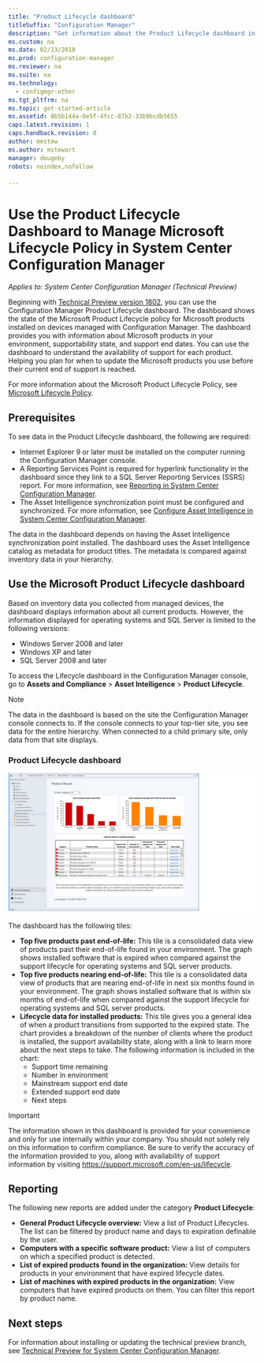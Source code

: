 ```yaml
---
title: "Product Lifecycle dashboard"
titleSuffix: "Configuration Manager"
description: "Get information about the Product Lifecycle dashboard in System Center Configuration Manager."
ms.custom: na
ms.date: 02/13/2018
ms.prod: configuration-manager
ms.reviewer: na
ms.suite: na
ms.technology:
  - configmgr-other
ms.tgt_pltfrm: na
ms.topic: get-started-article
ms.assetid: 8b5b144a-0e5f-4fcc-87b2-33b9bcdb5655
caps.latest.revision: 1
caps.handback.revision: 0
author: mestew
ms.author: mstewart
manager: dougeby
robots: noindex,nofollow

---
```

# Use the Product Lifecycle Dashboard to Manage Microsoft Lifecycle Policy in System Center Configuration Manager

*Applies to: System Center Configuration Manager (Technical Preview)*

Beginning with [Technical Preview version 1802](/sccm/core/get-started/capabilities-in-technical-preview-1802), you can use the Configuration Manager Product Lifecycle dashboard. The dashboard shows the state of the Microsoft Product Lifecycle policy for Microsoft products installed on devices managed with Configuration Manager. The dashboard provides you with information about Microsoft products in your environment, supportability state, and support end dates. 
 You can use the dashboard to understand the availability of support for each product. Helping you plan for when to update the Microsoft products you use before their current end of support is reached.  

For more information about the Microsoft Product Lifecycle Policy, see [Microsoft Lifecycle Policy](https://support.microsoft.com/en-us/lifecycle).

## Prerequisites 

 To see data in the Product Lifecycle dashboard, the following are required: 
- Internet Explorer 9 or later must be installed on the computer running the Configuration Manager console. 
- A Reporting Services Point is required for hyperlink functionality in the dashboard since they link to a SQL Server Reporting Services (SSRS) report. For more information, see [Reporting in System Center Configuration Manager](/sccm/core/servers/manage/reporting). 
- The Asset Intelligence synchronization point must be configured and synchronized. For more information, see [Configure Asset Intelligence in System Center Configuration Manager](/sccm/core/clients/manage/asset-intelligence/configuring-asset-intelligence).

The data in the dashboard depends on having the Asset Intelligence synchronization point installed. The dashboard uses the Asset Intelligence catalog as metadata for product titles. The metadata is compared against inventory data in your hierarchy. 

## Use the Microsoft Product Lifecycle dashboard

Based on inventory data you collected from managed devices, the dashboard displays information about all current products. However, the information displayed for operating systems and SQL Server is limited to the following versions:

- Windows Server 2008 and later
- Windows XP and later
- SQL Server 2008 and later

To access the Lifecycle dashboard in the Configuration Manager console, go to **Assets and Compliance** > **Asset Intelligence** > **Product Lifecycle**.

>[!NOTE]
>The data in the dashboard is based on the site the Configuration Manager console connects to. If the console connects to your top-tier site, you see data for the entire hierarchy. When connected to a child primary site, only data from that site displays.

### Product Lifecycle dashboard

![Product Lifecycle dashboard](/sccm/core/clients/manage/asset-intelligence/media/product-lifecycle-dashboard.png)

The dashboard has the following tiles: 
- **Top five products past end-of-life:** This tile is a consolidated data view of products past their end-of-life found in your environment. The graph shows installed software that is expired when compared against the support lifecycle for operating systems and SQL server products.  
- **Top five products nearing end-of-life:** This tile is a consolidated data view of products that are nearing end-of-life in next six months found in your environment. The graph shows installed software that is within six months of end-of-life when compared against the support lifecycle for operating systems and SQL server products.
- **Lifecycle data for installed products:** This tile gives you a general idea of when a product transitions from supported to the expired state. The chart provides a breakdown of the number of clients where the product is installed, the support availability state, along with a link to learn more about the next steps to take. The following information is included in the chart:     
    - Support time remaining
    - Number in environment 
    - Mainstream support end date
    - Extended support end date
    - Next steps 

>[!IMPORTANT]
>The information shown in this dashboard is provided for your convenience and only for use internally within your company. You should not solely rely on this information to confirm compliance. Be sure to verify the accuracy of the information provided to you, along with availability of support information by visiting https://support.microsoft.com/en-us/lifecycle.

## Reporting
The following new reports are added under the category **Product Lifecycle**:
- **General Product Lifecycle overview:** View a list of Product Lifecycles. The list can be filtered by product name and days to expiration definable by the user. 
- **Computers with a specific software product:** View a list of computers on which a specified product is detected.
- **List of expired products found in the organization:** View details for products in your environment that have expired lifecycle dates. 
- **List of machines with expired products in the organization:** View computers that have expired products on them. You can filter this report by product name.

## Next steps
For information about installing or updating the technical preview branch, see [Technical Preview for System Center Configuration Manager](/sccm/core/get-started/technical-preview).  

